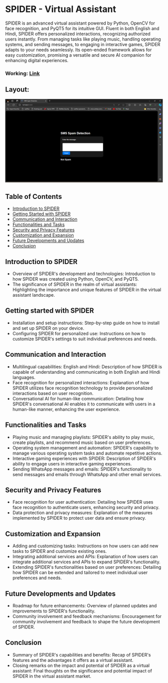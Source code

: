 # SPIDER - Virtual Assistant

SPIDER is an advanced virtual assistant powered by Python, OpenCV for face recognition, and PyQT5 for its intuitive GUI. Fluent in both English and Hindi, SPIDER offers personalized interactions, recognizing authorized users instantly. From managing tasks like playing music, handling operating systems, and sending messages, to engaging in interactive games, SPIDER adapts to your needs seamlessly. Its open-ended framework allows for easy customization, promising a versatile and secure AI companion for enhancing digital experiences.

### Working: [Link](https://www.linkedin.com/posts/anujbisht78_machinelearning-datascience-nltk-activity-7173168627888709632-2OIw?utm_source=share&utm_medium=member_android)
## Layout:
<img width="800px;" src="https://github.com/anujbisht78/SMS-spam-Detection/blob/main/raw/SMS.jpg"/>


## Table of Contents
- [Introduction to SPIDER](#introduction)
- [Getting Started with SPIDER](#getting-start-with-spider)
- [Communication and Interaction](#Communication-and-Interaction)
- [Functionalities and Tasks](#Functionalities-and-Tasks)
- [Security and Privacy Features](#Security-and-Privacy-Features)
- [Customization and Expansion](#Customization-and-Expansion)
- [Future Developments and Updates](#Future-Developments-and-Updates)
- [Conclusion](#Conclusion)

## Introduction to SPIDER
- Overview of SPIDER's development and technologies: Introduction to how SPIDER was created using Python, OpenCV, and PyQT5.
- The significance of SPIDER in the realm of virtual assistants: Highlighting the importance and unique features of SPIDER in the virtual assistant landscape.
  
## Getting started with SPIDER
- Installation and setup instructions: Step-by-step guide on how to install and set up SPIDER on your device.
- Configuring SPIDER for personalized use: Instructions on how to customize SPIDER's settings to suit individual preferences and needs.

## Communication and Interaction
- Multilingual capabilities: English and Hindi: Description of how SPIDER is capable of understanding and communicating in both English and Hindi languages.
- Face recognition for personalized interactions: Explanation of how SPIDER utilizes face recognition technology to provide personalized interactions based on user recognition.
- Conversational AI for human-like communication: Detailing how SPIDER's conversational AI enables it to communicate with users in a human-like manner, enhancing the user experience.

## Functionalities and Tasks
- Playing music and managing playlists: SPIDER's ability to play music, create playlists, and recommend music based on user preferences.
- Operating system management and automation: SPIDER's capability to manage various operating system tasks and automate repetitive actions.
- Interactive gaming experiences with SPIDER: Description of SPIDER's ability to engage users in interactive gaming experiences.
- Sending WhatsApp messages and emails: SPIDER's functionality to send messages and emails through WhatsApp and other email services.

## Security and Privacy Features
- Face recognition for user authentication: Detailing how SPIDER uses face recognition to authenticate users, enhancing security and privacy.
- Data protection and privacy measures: Explanation of the measures implemented by SPIDER to protect user data and ensure privacy.

## Customization and Expansion
- Adding and customizing tasks: Instructions on how users can add new tasks to SPIDER and customize existing ones.
- Integrating additional services and APIs: Explanation of how users can integrate additional services and APIs to expand SPIDER's functionality.
- Extending SPIDER's functionalities based on user preferences: Detailing how SPIDER can be extended and tailored to meet individual user preferences and needs.

## Future Developments and Updates
- Roadmap for future enhancements: Overview of planned updates and improvements to SPIDER's functionality.
- Community involvement and feedback mechanisms: Encouragement for community involvement and feedback to shape the future development of SPIDER.
  
## Conclusion
- Summary of SPIDER's capabilities and benefits: Recap of SPIDER's features and the advantages it offers as a virtual assistant.
- Closing remarks on the impact and potential of SPIDER as a virtual assistant: Final thoughts on the significance and potential impact of SPIDER in the virtual assistant market.
